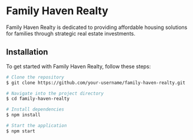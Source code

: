 # Family Haven Realty

Family Haven Realty is dedicated to providing affordable housing solutions for families through strategic real estate investments.

## Installation

To get started with Family Haven Realty, follow these steps:

```bash
# Clone the repository
$ git clone https://github.com/your-username/family-haven-realty.git

# Navigate into the project directory
$ cd family-haven-realty

# Install dependencies
$ npm install

# Start the application
$ npm start
